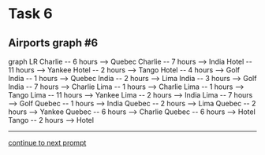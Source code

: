# Task 6
## Airports graph #6

<div></div>
<div class="mermaid-access">
graph LR
  Charlie -- 6 hours --> Quebec
  Charlie -- 7 hours --> India
  Hotel -- 11 hours --> Yankee
  Hotel -- 2 hours --> Tango
  Hotel -- 4 hours --> Golf
  India -- 1 hours --> Quebec
  India -- 2 hours --> Lima
  India -- 3 hours --> Golf
  India -- 7 hours --> Charlie
  Lima -- 1 hours --> Charlie
  Lima -- 1 hours --> Tango
  Lima -- 11 hours --> Yankee
  Lima -- 2 hours --> India
  Lima -- 7 hours --> Golf
  Quebec -- 1 hours --> India
  Quebec -- 2 hours --> Lima
  Quebec -- 2 hours --> Yankee
  Quebec -- 6 hours --> Charlie
  Quebec -- 6 hours --> Hotel
  Tango -- 2 hours --> Hotel
</div>

---

[continue to next prompt](./task7prompt-t.html)

<!-- Required scripts for MermaidAccess -->
<script src="https://combinatronics.com/mermaid-js/mermaid/release/8.8.4/dist/mermaid.min.js"></script>
<script src="mermaid-access-elm.js"></script>
<script src="mermaid-access.js"></script>
<script>
mermaidAccess.go(mermaidAccess.textMode, mermaidAccess.displayAccessibleOnly)
</script>
    